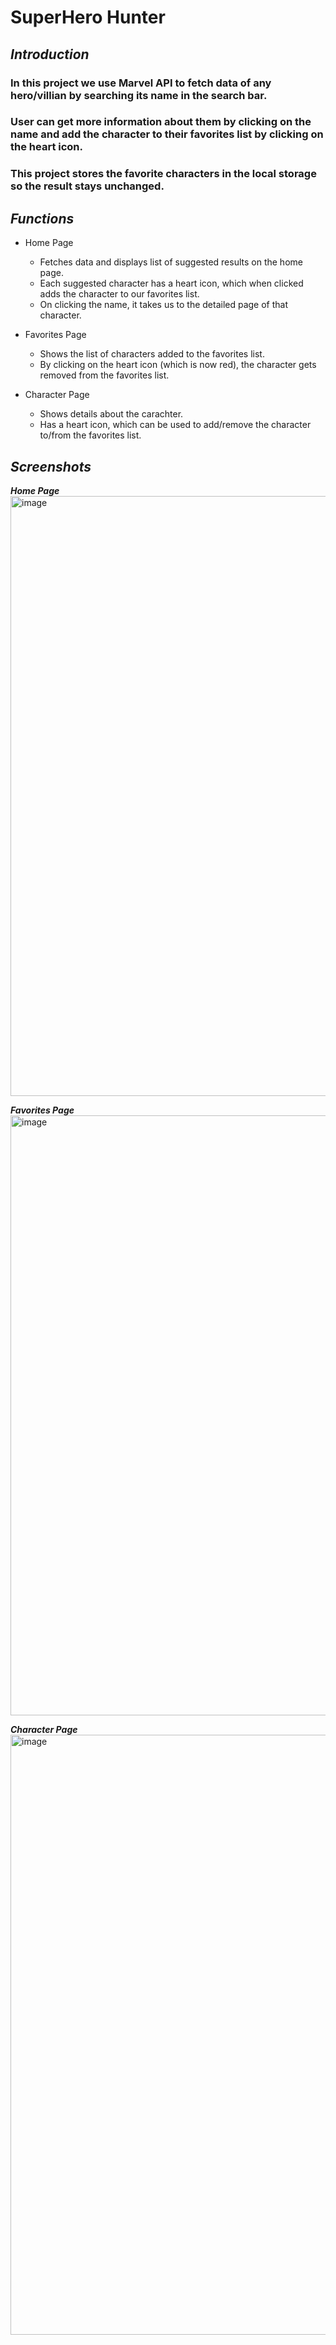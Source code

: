 # SuperHero Hunter

##  *Introduction*
###  In this project we use Marvel API to fetch data of any hero/villian by searching its name in the search bar.
###  User can get more information about them by clicking on the name and add the character to their favorites list by clicking on the heart icon.
###  This project stores the favorite characters in the local storage so the result stays unchanged.

## *Functions*
  * Home Page
    - Fetches data and displays list of suggested results on the home page.
    - Each suggested character has a heart icon, which when clicked adds the character to our favorites list.
    - On clicking the name, it takes us to the detailed page of that character.

  * Favorites Page
    - Shows the list of characters added to the favorites list.
    - By clicking on the heart icon (which is now red), the character gets removed from the favorites list.

  * Character Page
    - Shows details about the carachter.
    - Has a heart icon, which can be used to add/remove the character to/from the favorites list.
  
## *Screenshots*
  ***Home Page***
  <img width="960" alt="image" src="https://user-images.githubusercontent.com/90390855/226729935-6aa34bf0-6a1b-4648-9e9b-ac03c7d074a8.png">

  ***Favorites Page***
  <img width="960" alt="image" src="https://user-images.githubusercontent.com/90390855/226730120-d9039b94-e4eb-40b5-b03d-102164f19cac.png">
  
  ***Character Page***
  <img width="960" alt="image" src="https://user-images.githubusercontent.com/90390855/226731337-48ab7e2e-b4e6-4a0f-b35b-d1cd3fd43bc4.png">

